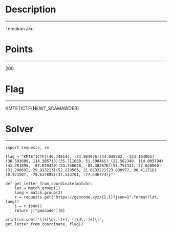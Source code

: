# Description
-----------------
Temukan aku

# Points
-----------------
200

# Flag
-----------------
KMTETICTF{NEWT_SCAMAWDER}

# Solver
-----------------
```
import requests, re

flag = "KMTETICTF{(40.749143, -73.984976)(44.048582, -123.104065)(30.593680, 114.305713)(35.711088, 51.390465)_(22.562340, 114.005794)(41.781898, -87.670420)(33.740648, -84.382676)(55.752333, 37.620060)(31.200692, 29.913213)(52.228565, 21.013322)(23.808972, 90.411718)(0.971507, -79.637898)(37.523761, -77.446774)}"

def get_letter_from_coordinate(match):
    lat = match.group(1)
    long = match.group(2)
    r = requests.get("https://geocode.xyz/{},{}?json=1".format(lat, long))
    j = r.json()
    return j["geocode"][0]

print(re.sub(r'\(([\d\.-]+), ([\d\.-]+)\)', get_letter_from_coordinate, flag))
```
